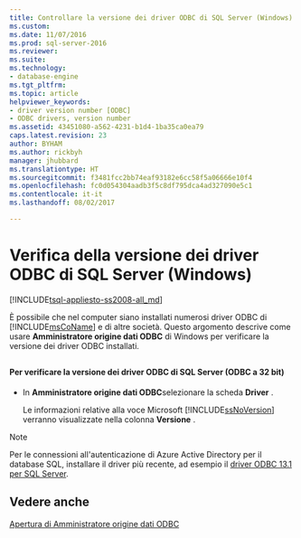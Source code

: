 ```yaml
---
title: Controllare la versione dei driver ODBC di SQL Server (Windows) | Microsoft Docs
ms.custom: 
ms.date: 11/07/2016
ms.prod: sql-server-2016
ms.reviewer: 
ms.suite: 
ms.technology:
- database-engine
ms.tgt_pltfrm: 
ms.topic: article
helpviewer_keywords:
- driver version number [ODBC]
- ODBC drivers, version number
ms.assetid: 43451080-a562-4231-b1d4-1ba35ca0ea79
caps.latest.revision: 23
author: BYHAM
ms.author: rickbyh
manager: jhubbard
ms.translationtype: HT
ms.sourcegitcommit: f3481fcc2bb74eaf93182e6cc58f5a06666e10f4
ms.openlocfilehash: fc0d054304aadb3f5c8df795dca4ad327090e5c1
ms.contentlocale: it-it
ms.lasthandoff: 08/02/2017

---
```

# <a name="check-the-odbc-sql-server-driver-version-windows"></a>Verifica della versione dei driver ODBC di SQL Server (Windows)
[!INCLUDE[tsql-appliesto-ss2008-all_md](../../includes/tsql-appliesto-ss2008-all-md.md)]

  È possibile che nel computer siano installati numerosi driver ODBC di [!INCLUDE[msCoName](../../includes/msconame-md.md)] e di altre società. Questo argomento descrive come usare **Amministratore origine dati ODBC** di Windows per verificare la versione dei driver ODBC installati.  
  
##  <a name="SSMSProcedure"></a>  
  
#### <a name="to-check-the-odbc-sql-server-driver-version-32-bit-odbc"></a>Per verificare la versione dei driver ODBC di SQL Server (ODBC a 32 bit)  
  
-   In **Amministratore origine dati ODBC**selezionare la scheda **Driver** .  
  
     Le informazioni relative alla voce Microsoft [!INCLUDE[ssNoVersion](../../includes/ssnoversion-md.md)] verranno visualizzate nella colonna **Versione** .  


> [!NOTE]  
>  Per le connessioni all'autenticazione di Azure Active Directory per il database SQL, installare il driver più recente, ad esempio il [driver ODBC 13.1 per SQL Server](https://www.microsoft.com/download/details.aspx?id=53339).   

  
## <a name="see-also"></a>Vedere anche  
 [Apertura di Amministratore origine dati ODBC](../../database-engine/configure-windows/open-the-odbc-data-source-administrator.md)  
  
  

